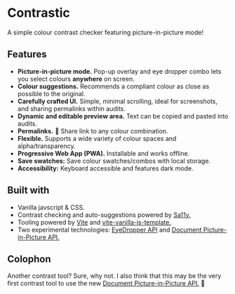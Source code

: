# Contrastic
A simple colour contrast checker featuring picture-in-picture mode!

## Features
- **Picture-in-picture mode.** Pop-up overlay and eye dropper combo lets you select colours **anywhere** on screen.
- **Colour suggestions.** Recommends a compliant colour as close as possible to the original.
- **Carefully crafted UI.** Simple, minimal scrolling, ideal for screenshots, and sharing permalinks within audits.
- **Dynamic and editable preview area.** Text can be copied and pasted into audits.
- **Permalinks.** 🔗 Share link to any colour combination.
- **Flexible.** Supports a wide variety of colour spaces and alpha/transparency.
- **Progressive Web App (PWA).** Installable and works offline.
- **Save swatches:** Save colour swatches/combos with local storage.
- **Accessibility:** Keyboard accessible and features dark mode.

## Built with
- Vanilla javscript & CSS.
- Contrast checking and auto-suggestions powered by [Sa11y.](https://sa11y.netlify.app)
- Tooling powered by [Vite](https://vite.dev) and [vite-vanilla-js-template.](https://github.com/Barata-Ribeiro/vite-vanilla-js-template)
- Two experimental technologies: [EyeDropper API](https://developer.mozilla.org/en-US/docs/Web/API/EyeDropper_API) and [Document Picture-in-Picture API.](https://developer.mozilla.org/en-US/docs/Web/API/Document_Picture-in-Picture_API)

## Colophon
Another contrast tool? Sure, why not. I also think that this may be the very first contrast tool to use the new [Document Picture-in-Picture API.](https://developer.mozilla.org/en-US/docs/Web/API/Document_Picture-in-Picture_API) 👀